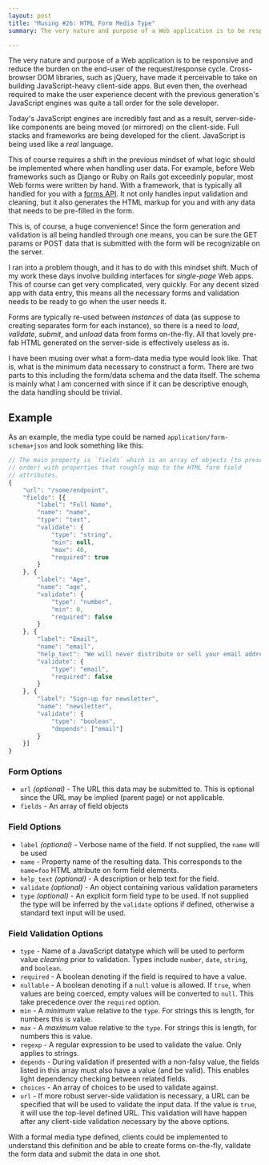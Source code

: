 ```yaml
---
layout: post
title: "Musing #26: HTML Form Media Type"
summary: The very nature and purpose of a Web application is to be responsive and reduce the burden on the end-user of the request/response cycle. Cross-browser DOM libraries, such as jQuery, have made it perceivable to take on building JavaScript-heavy client-side apps. But even then, the overhead required to make the user experience decent with the previous generation's JavaScript engines was quite a tall order for the sole developer.

---
```


The very nature and purpose of a Web application is to be responsive and reduce the burden on the end-user of the request/response cycle. Cross-browser DOM libraries, such as jQuery, have made it perceivable to take on building JavaScript-heavy client-side apps. But even then, the overhead required to make the user experience decent with the previous generation's JavaScript engines was quite a tall order for the sole developer.

Today's JavaScript engines are incredibly fast and as a result, server-side-like components are being moved (or mirrored) on the client-side. Full stacks and frameworks are being developed for the client. JavaScript is being used like a _real_ language.

This of course requires a shift in the previous mindset of what logic should be implemented where when handling user data. For example, before Web frameworks such as Django or Ruby on Rails got exceedinly popular, most Web forms were written by hand. With a framework, that is typically all handled for you with a [forms API](https://docs.djangoproject.com/en/1.4/ref/forms/api/). It not only handles input validation and cleaning, but it also generates the HTML markup for you and with any data that needs to be pre-filled in the form.

This is, of course, a huge convenience! Since the form generation and validation  is all being handled through one means, you can be sure the GET params or POST data that is submitted with the form will be recognizable on the server.

I ran into a problem though, and it has to do with this mindset shift. Much of my work these days involve building interfaces for _single-page_ Web apps. This of course can get very complicated, very quickly. For any decent sized app with data entry, this means all the necessary forms and validation needs to be ready to go when the user needs it.

Forms are typically re-used between _instances_ of data (as suppose to creating separates form for each instance), so there is a need to _load_, _validate_, _submit_, and _unload_ data from forms on-the-fly. All that lovely pre-fab HTML generated on the server-side is effectively useless as is.

I have been musing over what a form-data media type would look like. That is, what is the minimum data necessary to construct a form. There are two parts to this including the form/data schema and the data itself. The schema is mainly what I am concerned with since if it can be descriptive enough, the data handling should be trivial.

## Example

As an example, the media type could be named `application/form-schema+json` and look something like this:

```javascript
// The main property is `fields` which is an array of objects (to preserve
// order) with properties that roughly map to the HTML form field
// attributes.
{
	"url": "/some/endpoint",
	"fields": [{
		"label": "Full Name",
		"name": "name",
		"type": "text",
		"validate": {
			"type": "string",
			"min": null,
			"max": 40,
			"required": true
		}
	}, {
		"label": "Age",
		"name": "age",
		"validate": {
			"type": "number",
			"min": 0,
			"required": false
		}
	}, {
		"label": "Email",
		"name": "email",
		"help_text": "We will never distribute or sell your email address.",
		"validate": {
			"type": "email",
			"required": false
		}
	}, {
		"label": "Sign-up for newsletter",
		"name": "newsletter",
		"validate": {
			"type": "boolean",
			"depends": ["email"]
		}
	}]
}
```

### Form Options

- `url` _(optional)_ - The URL this data may be submitted to. This is optional since the URL may be implied (parent page) or not applicable.
- `fields` - An array of field objects

### Field Options
- `label` _(optional)_ - Verbose name of the field. If not supplied, the `name` will be used
- `name` - Property name of the resulting data. This corresponds to the `name=foo` HTML attribute on form field elements.
- `help_text` _(optional)_ - A description or help text for the field.
- `validate` _(optional)_ - An object containing various validation parameters
- `type` _(optional)_ - An explicit form field type to be used. If not supplied the type will be inferred by the `validate` options if defined, otherwise a standard text input will be used.

### Field Validation Options

- `type` - Name of a JavaScript datatype which will be used to perform value _cleaning_ prior to validation. Types include `number`, `date`, `string`, and `boolean`.
- `required` - A boolean denoting if the field is required to have a value.
- `nullable` - A boolean denoting if a `null` value is allowed. If `true`, when values are being coerced, empty values will be converted to `null`. This take precedence over the `required` option.
- `min` - A _minimum_ value relative to the `type`. For strings this is length, for numbers this is value.
- `max` - A _maximum_ value relative to the `type`. For strings this is length, for numbers this is value.
- `regexp` - A regular expression to be used to validate the value. Only applies to strings. 
- `depends` - During validation if presented with a non-falsy value, the fields listed in this array must also have a value (and be valid). This enables light dependency checking between related fields.
- `choices` - An array of choices to be used to validate against.
- `url` - If more robust server-side validation is necessary, a URL can be specified that will be used to validate the input data. If the value is `true`, it will use the top-level defined URL. This validation will have happen after any client-side validation necessary by the above options.

With a formal media type defined, clients could be implemented to understand this definition and be able to create forms on-the-fly, validate the form data and submit the data in one shot.
